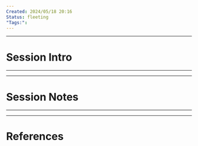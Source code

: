 ```yaml
---
Created: 2024/05/18 20:16
Status: fleeting
"Tags:":
---
```


---
# Session Intro
---


---
# Session Notes
---

---
# References